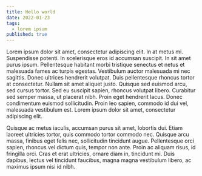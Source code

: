 ```yaml
---
title: Hello world
date: 2022-01-23
tags:
  - lorem ipsum
published: true
---
```


Lorem ipsum dolor sit amet, consectetur adipiscing elit. In at metus mi. Suspendisse potenti. In scelerisque eros id accumsan suscipit. In sit amet purus ipsum. Pellentesque habitant morbi tristique senectus et netus et malesuada fames ac turpis egestas. Vestibulum auctor malesuada mi nec sagittis. Donec ultrices hendrerit volutpat. Duis pellentesque rhoncus tortor at consectetur. Nullam sit amet aliquet justo. Quisque sed euismod arcu, sed cursus tortor. Sed eu suscipit sapien, rhoncus volutpat libero. Curabitur sed semper massa, ut placerat nibh. Proin eget hendrerit lacus. Donec condimentum euismod sollicitudin. Proin leo sapien, commodo id dui vel, malesuada vestibulum est. Lorem ipsum dolor sit amet, consectetur adipiscing elit.

Quisque ac metus iaculis, accumsan purus sit amet, lobortis dui. Etiam laoreet ultricies tortor, quis commodo tortor commodo nec. Quisque arcu massa, finibus eget felis nec, sollicitudin tincidunt augue. Pellentesque orci sapien, rhoncus vel dictum quis, tempor non ante. Proin ac aliquam risus, id fringilla orci. Cras et erat ultricies, ornare diam in, tincidunt mi. Duis dapibus, lectus vel tincidunt faucibus, magna magna vestibulum libero, ac maximus ipsum nisi id nibh.
